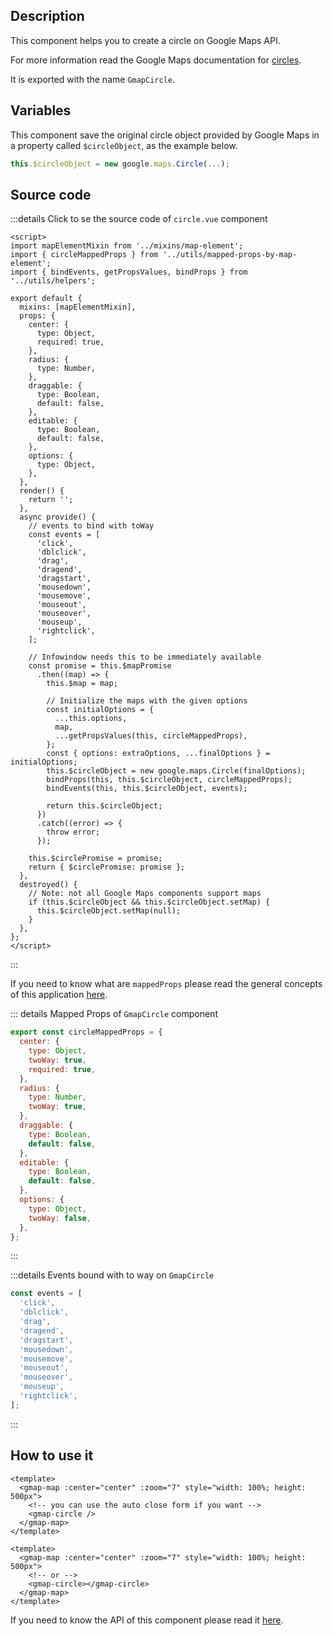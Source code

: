 ## Description

This component helps you to create a circle on Google Maps API.

For more information read the Google Maps documentation for [circles](https://developers.google.com/maps/documentation/javascript/examples/circle-simple#maps_circle_simple-javascript).

It is exported with the name `GmapCircle`.

## Variables

This component save the original circle object provided by Google Maps in a property called `$circleObject`, as the example below.

```javascript
this.$circleObject = new google.maps.Circle(...);
```

## Source code

:::details Click to se the source code of <code>circle.vue</code> component

```vue
<script>
import mapElementMixin from '../mixins/map-element';
import { circleMappedProps } from '../utils/mapped-props-by-map-element';
import { bindEvents, getPropsValues, bindProps } from '../utils/helpers';

export default {
  mixins: [mapElementMixin],
  props: {
    center: {
      type: Object,
      required: true,
    },
    radius: {
      type: Number,
    },
    draggable: {
      type: Boolean,
      default: false,
    },
    editable: {
      type: Boolean,
      default: false,
    },
    options: {
      type: Object,
    },
  },
  render() {
    return '';
  },
  async provide() {
    // events to bind with toWay
    const events = [
      'click',
      'dblclick',
      'drag',
      'dragend',
      'dragstart',
      'mousedown',
      'mousemove',
      'mouseout',
      'mouseover',
      'mouseup',
      'rightclick',
    ];

    // Infowindow needs this to be immediately available
    const promise = this.$mapPromise
      .then((map) => {
        this.$map = map;

        // Initialize the maps with the given options
        const initialOptions = {
          ...this.options,
          map,
          ...getPropsValues(this, circleMappedProps),
        };
        const { options: extraOptions, ...finalOptions } = initialOptions;
        this.$circleObject = new google.maps.Circle(finalOptions);
        bindProps(this, this.$circleObject, circleMappedProps);
        bindEvents(this, this.$circleObject, events);

        return this.$circleObject;
      })
      .catch((error) => {
        throw error;
      });

    this.$circlePromise = promise;
    return { $circlePromise: promise };
  },
  destroyed() {
    // Note: not all Google Maps components support maps
    if (this.$circleObject && this.$circleObject.setMap) {
      this.$circleObject.setMap(null);
    }
  },
};
</script>

```

:::

If you need to know what are `mappedProps` please read the general concepts of this application [here](/examples/#mapped-props).

::: details Mapped Props of <code>GmapCircle</code> component

```javascript
export const circleMappedProps = {
  center: {
    type: Object,
    twoWay: true,
    required: true,
  },
  radius: {
    type: Number,
    twoWay: true,
  },
  draggable: {
    type: Boolean,
    default: false,
  },
  editable: {
    type: Boolean,
    default: false,
  },
  options: {
    type: Object,
    twoWay: false,
  },
};
```

:::

:::details Events bound with to way on <code>GmapCircle</code>

```javascript
const events = [
  'click',
  'dblclick',
  'drag',
  'dragend',
  'dragstart',
  'mousedown',
  'mousemove',
  'mouseout',
  'mouseover',
  'mouseup',
  'rightclick',
];
```

:::

## How to use it

```vue
<template>
  <gmap-map :center="center" :zoom="7" style="width: 100%; height: 500px">
    <!-- you can use the auto close form if you want -->
    <gmap-circle />
  </gmap-map>
</template>
```

```vue
<template>
  <gmap-map :center="center" :zoom="7" style="width: 100%; height: 500px">
    <!-- or -->
    <gmap-circle></gmap-circle>
  </gmap-map>
</template>
```

If you need to know the API of this component please read it [here](/code/components/circle.html).
